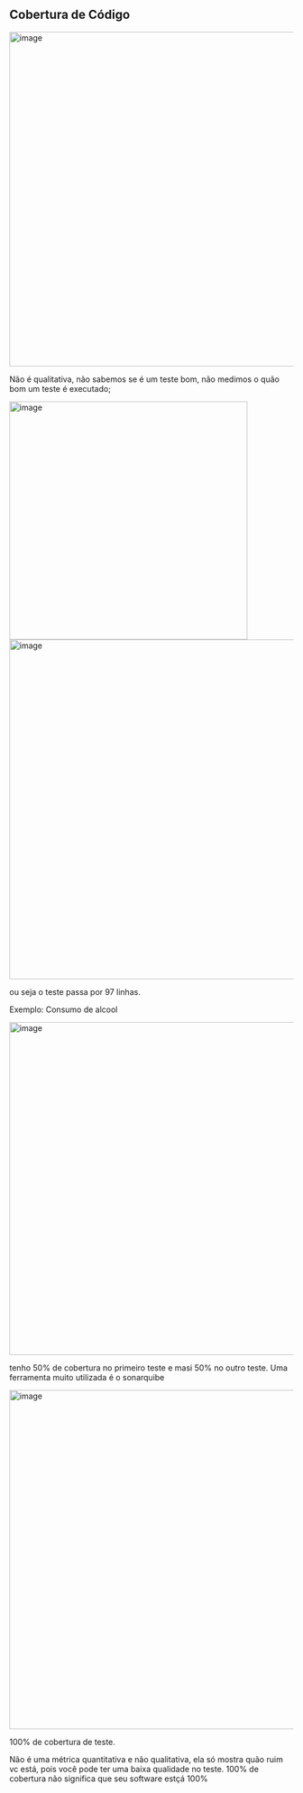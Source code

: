 ## Cobertura de Código


<img width="593" alt="image" src="https://github.com/aevilesaguiar/qualidade-de-software/assets/52088444/09ae89f6-423d-4ccd-814d-973498b16371">

Não é qualitativa, não sabemos se  é um teste bom, não medimos o quão bom um teste é executado;

<img width="422" alt="image" src="https://github.com/aevilesaguiar/qualidade-de-software/assets/52088444/a05e9641-ddf6-44b3-b872-1f40ed0fecfd">

<img width="602" alt="image" src="https://github.com/aevilesaguiar/qualidade-de-software/assets/52088444/307e096e-e9fa-4808-a92f-c7b04250c7bd">

ou seja o teste passa por 97 linhas.

Exemplo: Consumo de alcool

<img width="590" alt="image" src="https://github.com/aevilesaguiar/qualidade-de-software/assets/52088444/9f34c78d-5a72-4942-9bc0-87f4f6e58627">

tenho 50% de cobertura no primeiro teste e masi 50% no outro teste. 
Uma ferramenta muito utilizada é o sonarquibe

<img width="601" alt="image" src="https://github.com/aevilesaguiar/qualidade-de-software/assets/52088444/b85eece0-27c1-4153-9d02-d024c99de8d4">

100% de cobertura de teste. 

Não é uma métrica quantitativa e não qualitativa, ela só mostra quão ruim vc está, pois você pode ter uma baixa qualidade no teste.
100% de cobertura não significa que seu software estçá 100%
